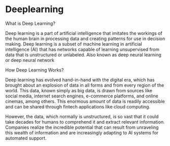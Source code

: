 # Deeplearning

What is Deep Learning?

Deep learning is a part of artificial intelligence that imitates the workings of the human brain in processing data and creating patterns for use in decision making. Deep learning is a subset of machine learning in artificial intelligence (AI) that has networks capable of learning unsupervised from data that is unstructured or unlabeled. Also known as deep neural learning or deep neural network

How Deep Learning Works?

Deep learning has evolved hand-in-hand with the digital era, which has brought about an explosion of data in all forms and from every region of the world. This data, known simply as big data, is drawn from sources like social media, internet search engines, e-commerce platforms, and online cinemas, among others. This enormous amount of data is readily accessible and can be shared through fintech applications like cloud computing.

However, the data, which normally is unstructured, is so vast that it could take decades for humans to comprehend it and extract relevant information. Companies realize the incredible potential that can result from unraveling this wealth of information and are increasingly adapting to AI systems for automated support.
